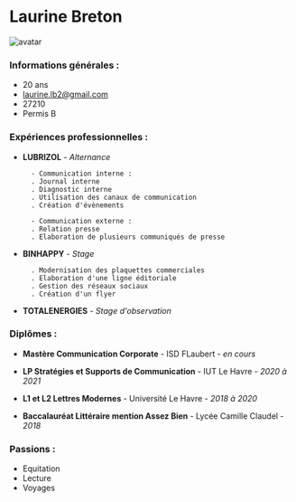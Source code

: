 
# Laurine Breton

![avatar](bureau/avatar.jpg)

### Informations générales :

* 20 ans
* laurine.lb2@gmail.com
* 27210
* Permis B

### Expériences professionnelles :

* __LUBRIZOL__ - _Alternance_

        - Communication interne :
        . Journal interne
        . Diagnostic interne
        . Utilisation des canaux de communication
        . Création d'évènements
        
        - Communication externe :
        . Relation presse
        . Elaboration de plusieurs communiqués de presse

* __BINHAPPY__ - _Stage_

        . Modernisation des plaquettes commerciales
        . Elaboration d'une ligne éditoriale
        . Gestion des réseaux sociaux
        . Création d'un flyer 
        

* __TOTALENERGIES__ - _Stage d'observation_ 

### Diplômes :

* __Mastère Communication Corporate__ - ISD FLaubert - 
_en cours_ 


* __LP Stratégies et Supports de Communication__ - IUT Le Havre - _2020 à 2021_


* __L1 et L2 Lettres Modernes__ - Université Le Havre - _2018 à 2020_


* __Baccalauréat Littéraire mention Assez Bien__ - Lycée Camille Claudel - _2018_
    

### Passions :

* Equitation 
* Lecture
* Voyages